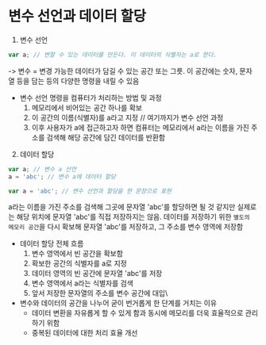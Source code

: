 # 변수 선언과 데이터 할당
1. 변수 선언
```javascript
var a; // 변할 수 있는 데이터를 만든다. 이 데이터의 식별자는 a로 한다.
```
-> 변수 = 변경 가능한 데이터가 담길 수 있는 공간 또는 그릇. 이 공간에는 숫자, 문자열 등을 담는 등의 다양한 명령을 내릴 수 있음
- 변수 선언 명령을 컴퓨터가 처리하는 방법 및 과정
  1. 메모리에서 비어있는 공간 하나를 확보
  2. 이 공간의 이름(식별자)를 a라고 지정 // 여기까지가 변수 선언 과정
  3. 이후 사용자가 a에 접근하고자 하면 컴퓨터는 메모리에서 a라는 이름을 가진 주소를 검색해  해당 공간에 담긴 데이터를 반환함
2. 데이터 할당
```javascript
var a; // 변수 a 선언
a = 'abc'; // 변수 a에 데이터 할당

var a = 'abc'; // 변수 선언과 할당을 한 문장으로 표현
```
a라는 이름을 가진 주소를 검색해 그곳에 문자열 'abc'를 할당하면 될 것 같지만 실제로는 해당 위치에 문자열 'abc'를 직접 저장하지는 않음. 데이터를 저장하기 위한 `별도의 메모리 공간`을 다시 확보해 문자열 'abc'를 저장하고, 그 주소를 변수 영역에 저장함
- 데이터 할당 전체 흐름
  1. 변수 영역에서 빈 공간을 확보함
  2. 확보한 공간의 식별자를 a로 지정
  3. 데이터 영역의 빈 공간에 문자열 'abc'를 저장
  4. 변수 영역에서 a라는 식별자를 검색
  5. 앞서 저장한 문자열의 주소를 변수 공간에 대입\
- 변수와 데이터의 공간을 나누어 굳이 번거롭게 한 단계를 거치는 이유
  - 데이터 변환을 자유롭게 할 수 있게 함과 동시에 메모리를 더욱 효율적으로 관리하기 위함
  - 중복된 데이터에 대한 처리 효율 개선
